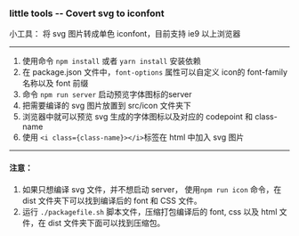 ### little tools -- Covert svg to iconfont

小工具： 将 svg 图片转成单色 iconfont，目前支持 ie9 以上浏览器

---

 1. 使用命令 `npm install` 或者 `yarn install` 安装依赖
 2. 在 package.json 文件中，`font-options` 属性可以自定义 icon的 font-family 名称以及 font 前缀
 3. 命令 `npm run server` 启动预览字体图标的server
 4. 把需要编译的 svg 图片放置到 src/icon 文件夹下
 5. 浏览器中就可以预览 svg 生成的字体图标以及对应的 codepoint 和 class-name
 6. 使用 `<i class={class-name}></i>`标签在 html 中加入 svg 图片
 
---

 #### 注意：
 
 1. 如果只想编译 svg 文件，并不想启动 server， 使用`npm run icon` 命令，在 dist 文件夹下可以找到编译后的 font 和 CSS 文件。
 2. 运行 `./packagefile.sh` 脚本文件，压缩打包编译后的 font, css 以及 html 文件，在 dist 文件夹下面可以找到压缩包。
